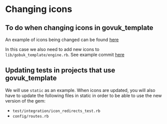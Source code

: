 # Changing icons

## To do when changing icons in govuk_template

An example of icons being changed can be found [here](https://github.com/alphagov/govuk_template/pull/300/commits/1e82126c13c7e420463d17f0fe90b44c3f43417c)

In this case we also need to add new icons to `lib/gobuk_template/engine.rb`. See example commit [here](https://github.com/alphagov/govuk_template/commit/ff3bdd766198f0f6b1270ec712bcff66b3bd73f4)

## Updating tests in projects that use govuk_template

We will use `static` as an example. When icons are updated, you will also have to update the following files in static
in order to be able to use the new version of the gem:

- `test/integration/icon_redirects_test.rb`
- `config/routes.rb`
